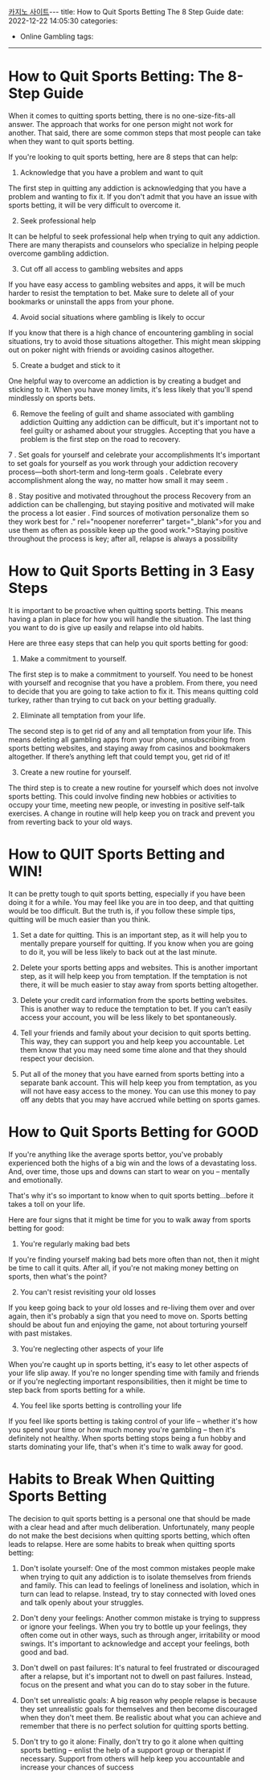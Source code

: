 [카지노 사이트](https://choegocasino.com/)---
title: How to Quit Sports Betting The 8 Step Guide
date: 2022-12-22 14:05:30
categories:
- Online Gambling
tags:
---


#  How to Quit Sports Betting: The 8-Step Guide

When it comes to quitting sports betting, there is no one-size-fits-all answer. The approach that works for one person might not work for another. That said, there are some common steps that most people can take when they want to quit sports betting.

If you're looking to quit sports betting, here are 8 steps that can help:

1. Acknowledge that you have a problem and want to quit

The first step in quitting any addiction is acknowledging that you have a problem and wanting to fix it. If you don't admit that you have an issue with sports betting, it will be very difficult to overcome it.

2. Seek professional help

It can be helpful to seek professional help when trying to quit any addiction. There are many therapists and counselors who specialize in helping people overcome gambling addiction.

3. Cut off all access to gambling websites and apps

If you have easy access to gambling websites and apps, it will be much harder to resist the temptation to bet. Make sure to delete all of your bookmarks or uninstall the apps from your phone.

4. Avoid social situations where gambling is likely to occur

If you know that there is a high chance of encountering gambling in social situations, try to avoid those situations altogether. This might mean skipping out on poker night with friends or avoiding casinos altogether.

5. Create a budget and stick to it

One helpful way to overcome an addiction is by creating a budget and sticking to it. When you have money limits, it's less likely that you'll spend mindlessly on sports bets.


6. Remove the feeling of guilt and shame associated with gambling addiction
Quitting any addiction can be difficult, but it's important not to feel guilty or ashamed about your struggles. Accepting that you have a problem is the first step on the road to recovery. 

7 . Set goals for yourself and celebrate your accomplishments It's important to set goals for yourself as you work through your addiction recovery process—both short-term and long-term goals . Celebrate every accomplishment along the way, no matter how small it may seem . 

8 . Stay positive and motivated throughout the process Recovery from an addiction can be challenging, but staying positive and motivated will make the process a lot easier . Find sources of motivation personalize them so they work best for ." rel="noopener noreferrer" target="_blank">for you and use them as often as possible keep up the good work.">Staying positive throughout the process is key; after all, relapse is always a possibility

#  How to Quit Sports Betting in 3 Easy Steps

It is important to be proactive when quitting sports betting. This means having a plan in place for how you will handle the situation. The last thing you want to do is give up easily and relapse into old habits.

Here are three easy steps that can help you quit sports betting for good:

1. Make a commitment to yourself.

The first step is to make a commitment to yourself. You need to be honest with yourself and recognise that you have a problem. From there, you need to decide that you are going to take action to fix it. This means quitting cold turkey, rather than trying to cut back on your betting gradually.

2. Eliminate all temptation from your life.

The second step is to get rid of any and all temptation from your life. This means deleting all gambling apps from your phone, unsubscribing from sports betting websites, and staying away from casinos and bookmakers altogether. If there’s anything left that could tempt you, get rid of it!

3. Create a new routine for yourself.

The third step is to create a new routine for yourself which does not involve sports betting. This could involve finding new hobbies or activities to occupy your time, meeting new people, or investing in positive self-talk exercises. A change in routine will help keep you on track and prevent you from reverting back to your old ways.

#  How to QUIT Sports Betting and WIN!

It can be pretty tough to quit sports betting, especially if you have been doing it for a while. You may feel like you are in too deep, and that quitting would be too difficult. But the truth is, if you follow these simple tips, quitting will be much easier than you think.

1. Set a date for quitting. This is an important step, as it will help you to mentally prepare yourself for quitting. If you know when you are going to do it, you will be less likely to back out at the last minute.

2. Delete your sports betting apps and websites. This is another important step, as it will help keep you from temptation. If the temptation is not there, it will be much easier to stay away from sports betting altogether.

3. Delete your credit card information from the sports betting websites. This is another way to reduce the temptation to bet. If you can’t easily access your account, you will be less likely to bet spontaneously.

4. Tell your friends and family about your decision to quit sports betting. This way, they can support you and help keep you accountable. Let them know that you may need some time alone and that they should respect your decision.

5. Put all of the money that you have earned from sports betting into a separate bank account. This will help keep you from temptation, as you will not have easy access to the money. You can use this money to pay off any debts that you may have accrued while betting on sports games.

#  How to Quit Sports Betting for GOOD

If you're anything like the average sports bettor, you've probably experienced both the highs of a big win and the lows of a devastating loss. And, over time, those ups and downs can start to wear on you – mentally and emotionally.

That's why it's so important to know when to quit sports betting...before it takes a toll on your life.

Here are four signs that it might be time for you to walk away from sports betting for good:

1. You're regularly making bad bets

If you're finding yourself making bad bets more often than not, then it might be time to call it quits. After all, if you're not making money betting on sports, then what's the point?

2. You can't resist revisiting your old losses

If you keep going back to your old losses and re-living them over and over again, then it's probably a sign that you need to move on. Sports betting should be about fun and enjoying the game, not about torturing yourself with past mistakes.

3. You're neglecting other aspects of your life

When you're caught up in sports betting, it's easy to let other aspects of your life slip away. If you're no longer spending time with family and friends or if you're neglecting important responsibilities, then it might be time to step back from sports betting for a while.

4. You feel like sports betting is controlling your life

If you feel like sports betting is taking control of your life – whether it's how you spend your time or how much money you're gambling – then it's definitely not healthy. When sports betting stops being a fun hobby and starts dominating your life, that's when it's time to walk away for good.

#  Habits to Break When Quitting Sports Betting

The decision to quit sports betting is a personal one that should be made with a clear head and after much deliberation. Unfortunately, many people do not make the best decisions when quitting sports betting, which often leads to relapse. Here are some habits to break when quitting sports betting:

1. Don't isolate yourself: One of the most common mistakes people make when trying to quit any addiction is to isolate themselves from friends and family. This can lead to feelings of loneliness and isolation, which in turn can lead to relapse. Instead, try to stay connected with loved ones and talk openly about your struggles.

2. Don't deny your feelings: Another common mistake is trying to suppress or ignore your feelings. When you try to bottle up your feelings, they often come out in other ways, such as through anger, irritability or mood swings. It's important to acknowledge and accept your feelings, both good and bad.

3. Don't dwell on past failures: It's natural to feel frustrated or discouraged after a relapse, but it's important not to dwell on past failures. Instead, focus on the present and what you can do to stay sober in the future.

4. Don't set unrealistic goals: A big reason why people relapse is because they set unrealistic goals for themselves and then become discouraged when they don't meet them. Be realistic about what you can achieve and remember that there is no perfect solution for quitting sports betting.

5. Don't try to go it alone: Finally, don't try to go it alone when quitting sports betting – enlist the help of a support group or therapist if necessary. Support from others will help keep you accountable and increase your chances of success